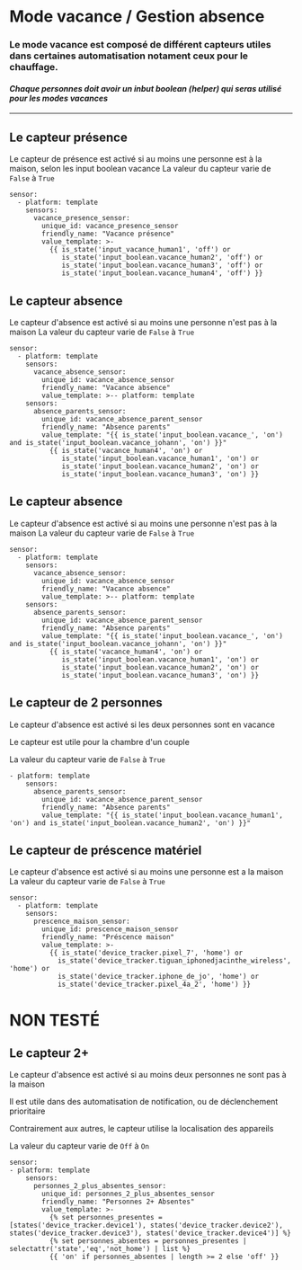# Mode vacance / Gestion absence

### Le mode vacance est composé de différent capteurs utiles dans certaines automatisation notament ceux pour le chauffage.

#### *Chaque personnes doit avoir un inbut boolean (helper) qui seras utilisé pour les modes vacances*
___
## Le capteur présence
Le capteur de présence est activé si au moins une personne est à la maison, selon les input boolean vacance
La valeur du capteur varie de `False` à `True`
```
sensor:
  - platform: template
    sensors:
      vacance_presence_sensor:
        unique_id: vacance_presence_sensor
        friendly_name: "Vacance présence"
        value_template: >-
          {{ is_state('input_vacance_human1', 'off') or
             is_state('input_boolean.vacance_human2', 'off') or
             is_state('input_boolean.vacance_human3', 'off') or
             is_state('input_boolean.vacance_human4', 'off') }}
```

## Le capteur absence
Le capteur d'absence est activé si au moins une personne n'est pas à la maison
La valeur du capteur varie de `False` à `True`
```
sensor:
  - platform: template
    sensors:
      vacance_absence_sensor:
        unique_id: vacance_absence_sensor
        friendly_name: "Vacance absence"
        value_template: >-- platform: template
    sensors:
      absence_parents_sensor:
        unique_id: vacance_absence_parent_sensor
        friendly_name: "Absence parents"
        value_template: "{{ is_state('input_boolean.vacance_', 'on') and is_state('input_boolean.vacance_johann', 'on') }}"
          {{ is_state('vacance_human4', 'on') or
             is_state('input_boolean.vacance_human1', 'on') or
             is_state('input_boolean.vacance_human2', 'on') or
             is_state('input_boolean.vacance_human3', 'on') }}
```
## Le capteur absence
Le capteur d'absence est activé si au moins une personne n'est pas à la maison
La valeur du capteur varie de `False` à `True`
```
sensor:
  - platform: template
    sensors:
      vacance_absence_sensor:
        unique_id: vacance_absence_sensor
        friendly_name: "Vacance absence"
        value_template: >-- platform: template
    sensors:
      absence_parents_sensor:
        unique_id: vacance_absence_parent_sensor
        friendly_name: "Absence parents"
        value_template: "{{ is_state('input_boolean.vacance_', 'on') and is_state('input_boolean.vacance_johann', 'on') }}"
          {{ is_state('vacance_human4', 'on') or
             is_state('input_boolean.vacance_human1', 'on') or
             is_state('input_boolean.vacance_human2', 'on') or
             is_state('input_boolean.vacance_human3', 'on') }}
```

## Le capteur de 2 personnes
Le capteur d'absence est activé si les deux personnes sont en vacance

Le capteur est utile pour la chambre d'un couple

La valeur du capteur varie de `False` à `True`
```
- platform: template
    sensors:
      absence_parents_sensor:
        unique_id: vacance_absence_parent_sensor
        friendly_name: "Absence parents"
        value_template: "{{ is_state('input_boolean.vacance_human1', 'on') and is_state('input_boolean.vacance_human2', 'on') }}"
```

## Le capteur de préscence matériel
Le capteur d'absence est activé si au moins une personne est a la maison
La valeur du capteur varie de `False` à `True`
```
sensor:
  - platform: template
    sensors:
      prescence_maison_sensor:
        unique_id: prescence_maison_sensor
        friendly_name: "Préscence maison"
        value_template: >-
          {{ is_state('device_tracker.pixel_7', 'home') or
            is_state('device_tracker.tiguan_iphonedjacinthe_wireless', 'home') or
            is_state('device_tracker.iphone_de_jo', 'home') or
            is_state('device_tracker.pixel_4a_2', 'home') }}

```

# NON TESTÉ
## Le capteur 2+
Le capteur d'absence est activé si au moins deux personnes ne sont pas à la maison

Il est utile dans des automatisation de notification, ou de déclenchement prioritaire

Contrairement aux autres, le capteur utilise la localisation des appareils

La valeur du capteur varie de `Off` à `On`
```
sensor:
- platform: template
    sensors:
      personnes_2_plus_absentes_sensor:
        unique_id: personnes_2_plus_absentes_sensor
        friendly_name: "Personnes 2+ Absentes"
        value_template: >-
          {% set personnes_presentes = [states('device_tracker.device1'), states('device_tracker.device2'), states('device_tracker.device3'), states('device_tracker.device4')] %}
          {% set personnes_absentes = personnes_presentes | selectattr('state','eq','not_home') | list %}
          {{ 'on' if personnes_absentes | length >= 2 else 'off' }}
```
